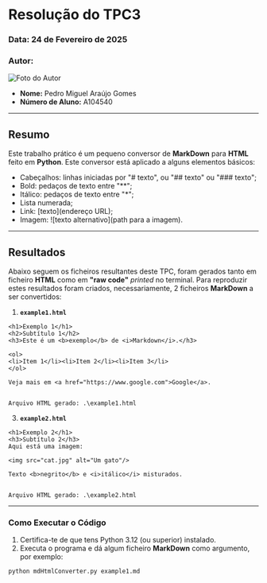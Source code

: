 # Resolução do TPC3

### **Data:** 24 de Fevereiro de 2025  
###  **Autor:**  
![Foto do Autor](https://avatars.githubusercontent.com/u/140913282?v=4)  
- **Nome:** Pedro Miguel Araújo Gomes 
- **Número de Aluno:** A104540

---

## Resumo
Este trabalho prático é um pequeno conversor de **MarkDown** para **HTML** feito em **Python**. Este conversor está aplicado a alguns elementos básicos:
- Cabeçalhos: linhas iniciadas por "# texto", ou "## texto" ou "### texto";
- Bold: pedaços de texto entre "**";
- Itálico: pedaços de texto entre "*";
- Lista numerada;
- Link: [texto](endereço URL);
- Imagem: ![texto alternativo](path para a imagem).

---

## Resultados
Abaixo seguem os ficheiros resultantes deste TPC, foram gerados tanto em ficheiro **HTML** como em **"raw code"** *printed* no terminal. Para reproduzir estes resultados foram criados, necessariamente, 2 ficheiros **MarkDown** a ser convertidos:

1. **`example1.html`**
```
<h1>Exemplo 1</h1>
<h2>Subtítulo 1</h2>
<h3>Este é um <b>exemplo</b> de <i>Markdown</i>.</h3>

<ol>
<li>Item 1</li><li>Item 2</li><li>Item 3</li>
</ol>

Veja mais em <a href="https://www.google.com">Google</a>.


Arquivo HTML gerado: .\example1.html
```

3. **`example2.html`**  
```
<h1>Exemplo 2</h1>
<h3>Subtítulo 2</h3>
Aqui está uma imagem:

<img src="cat.jpg" alt="Um gato"/>

Texto <b>negrito</b> e <i>itálico</i> misturados.


Arquivo HTML gerado: .\example2.html
```

---

### Como Executar o Código
1. Certifica-te de que tens Python 3.12 (ou superior) instalado.
2. Executa o programa e dá algum ficheiro **MarkDown** como argumento, por exemplo:
```
python mdHtmlConverter.py example1.md
```
